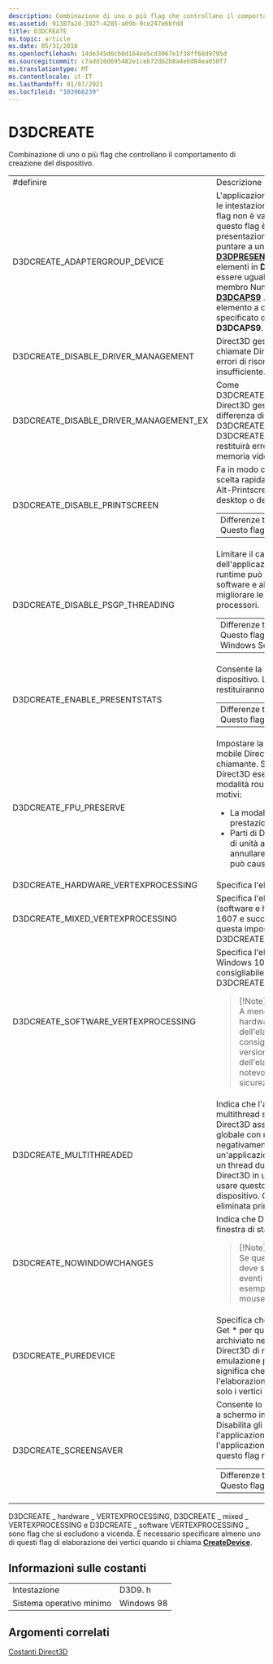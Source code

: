 ```yaml
---
description: Combinazione di uno o più flag che controllano il comportamento di creazione del dispositivo.
ms.assetid: 91387a2d-3927-4285-a09b-9ce247e6bfdd
title: D3DCREATE
ms.topic: article
ms.date: 05/31/2018
ms.openlocfilehash: 14de345d6cb6d164ee5cd3067e1f38ff66d9795d
ms.sourcegitcommit: c7add10d695482e1ceb72d62b8a4ebd84ea050f7
ms.translationtype: MT
ms.contentlocale: it-IT
ms.lasthandoff: 01/07/2021
ms.locfileid: "103966239"
---
```

# <a name="d3dcreate"></a>D3DCREATE

Combinazione di uno o più flag che controllano il comportamento di creazione del dispositivo.



<table>
<colgroup>
<col style="width: 50%" />
<col style="width: 50%" />
</colgroup>
<tbody>
<tr class="odd">
<td>#definire</td>
<td>Descrizione</td>
</tr>
<tr class="even">
<td>D3DCREATE_ADAPTERGROUP_DEVICE</td>
<td>L'applicazione chiede al dispositivo di guidare tutte le intestazioni di proprietà dell'adapter master. Il flag non è valido per gli adapter non master. Se questo flag è impostato, i parametri di presentazione passati a <a href="/windows/desktop/api"><strong>CreateDevice</strong></a> devono puntare a una matrice di <a href="d3dpresent-parameters.md"><strong>D3DPRESENT_PARAMETERS</strong></a>. Il numero di elementi in <strong>D3DPRESENT_PARAMETERS</strong> deve essere uguale al numero di schede definito dal membro NumberOfAdaptersInGroup della struttura <a href="/windows/desktop/api/D3D9Caps/ns-d3d9caps-d3dcaps9"><strong>D3DCAPS9</strong></a> . Il runtime di DirectX assegnerà ogni elemento a ogni intestazione nell'ordine numerico specificato dal membro AdapterOrdinalInGroup di <strong>D3DCAPS9</strong>.</td>
</tr>
<tr class="odd">
<td>D3DCREATE_DISABLE_DRIVER_MANAGEMENT</td>
<td>Direct3D gestirà le risorse al posto del driver. Le chiamate Direct3D non avranno esito negativo per errori di risorse, ad esempio memoria video insufficiente.</td>
</tr>
<tr class="even">
<td>D3DCREATE_DISABLE_DRIVER_MANAGEMENT_EX</td>
<td>Come D3DCREATE_DISABLE_DRIVER_MANAGEMENT, Direct3D gestirà le risorse al posto del driver. A differenza di D3DCREATE_DISABLE_DRIVER_MANAGEMENT, D3DCREATE_DISABLE_DRIVER_MANAGEMENT_EX restituirà errori per le condizioni, ad esempio la memoria video insufficiente.</td>
</tr>
<tr class="odd">
<td>D3DCREATE_DISABLE_PRINTSCREEN</td>
<td>Fa in modo che il runtime non registri i tasti di scelta rapida per printscreen, Ctrl-Printscreen e Alt-Printscreen per acquisire il contenuto del desktop o della finestra. 
<table>
<tbody>
<tr class="odd">
<td>Differenze tra Direct3D 9 e Direct3D 9Ex:<br/> Questo flag è disponibile solo in Direct3D 9Ex.<br/></td>
</tr>
</tbody>
</table>

<p> </p></td>
</tr>
<tr class="even">
<td>D3DCREATE_DISABLE_PSGP_THREADING</td>
<td>Limitare il calcolo al thread principale dell'applicazione. Se il flag non è impostato, il runtime può eseguire l'elaborazione dei vertici software e altri calcoli nel thread di lavoro per migliorare le prestazioni nei sistemi a più processori. 
<table>
<tbody>
<tr class="odd">
<td>Differenze tra Windows XP e Windows Vista:<br/> Questo flag è disponibile in Windows Vista, Windows Server 2008 e Windows 7.<br/></td>
</tr>
</tbody>
</table>

<p> </p></td>
</tr>
<tr class="odd">
<td>D3DCREATE_ENABLE_PRESENTSTATS</td>
<td>Consente la raccolta di statistiche presenti sul dispositivo. Le chiamate a <a href="/previous-versions/windows/desktop/legacy/bb205901(v=vs.85)"><strong>GetPresentStatistics</strong></a> restituiranno dati validi. 
<table>
<tbody>
<tr class="odd">
<td>Differenze tra Direct3D 9 e Direct3D 9Ex:<br/> Questo flag è disponibile solo in Direct3D 9Ex.<br/></td>
</tr>
</tbody>
</table>

<p> </p></td>
</tr>
<tr class="even">
<td>D3DCREATE_FPU_PRESERVE</td>
<td>Impostare la precisione per i calcoli a virgola mobile Direct3D sulla precisione usata dal thread chiamante. Se non si specifica questo flag, Direct3D esegue per impostazione predefinita la modalità round-to-precisione singola per due motivi:
<ul>
<li>La modalità a precisione doppia ridurrà le prestazioni di Direct3D.</li>
<li>Parti di Direct3D presupporre che le eccezioni di unità a virgola mobile siano mascherate; annullare il mascheramento di queste eccezioni può causare un comportamento indefinito.</li>
</ul></td>
</tr>
<tr class="odd">
<td>D3DCREATE_HARDWARE_VERTEXPROCESSING</td>
<td>Specifica l'elaborazione del vertice hardware.</td>
</tr>
<tr class="even">
<td>D3DCREATE_MIXED_VERTEXPROCESSING</td>
<td>Specifica l'elaborazione del vertice mista (software e hardware). Per Windows 10, versione 1607 e successive, non è consigliabile usare questa impostazione. Vedere D3DCREATE_SOFTWARE_VERTEXPROCESSING.</td>
</tr>
<tr class="odd">
<td>D3DCREATE_SOFTWARE_VERTEXPROCESSING</td>
<td>Specifica l'elaborazione dei vertici software. Per Windows 10, versione 1607 e successive, non è consigliabile usare questa impostazione. Usare D3DCREATE_HARDWARE_VERTEXPROCESSING.
<div class="alert">
<blockquote>
[!Note]<br />
A meno che l'elaborazione dei vertici hardware non sia disponibile, l'utilizzo dell'elaborazione dei vertici software non è consigliato in Windows 10, versione 1607 (e versioni successive) perché l'efficienza dell'elaborazione dei vertici software è stata notevolmente ridotta migliorando la sicurezza dell'implementazione.
</blockquote>
</div>
<div>
 
</div></td>
</tr>
<tr class="even">
<td>D3DCREATE_MULTITHREADED</td>
<td>Indica che l'applicazione richiede che Direct3D sia multithread safe. In questo modo un thread Direct3D assume la proprietà della <a href="/windows/desktop/Sync/critical-section-objects">sezione critica</a> globale con maggiore frequenza, che può influire negativamente sulle prestazioni. Se un'applicazione elabora i messaggi della finestra in un thread durante l'esecuzione di chiamate API Direct3D in un altro thread, l'applicazione deve usare questo flag durante la creazione del dispositivo. Questa finestra deve anche essere eliminata prima di scaricare d3d9.dll.</td>
</tr>
<tr class="odd">
<td>D3DCREATE_NOWINDOWCHANGES</td>
<td>Indica che Direct3D non deve modificare la finestra di stato attivo in alcun modo.
<div class="alert">
<blockquote>
[!Note]<br />
Se questo flag è impostato, l'applicazione deve supportare completamente tutti gli eventi di gestione dello stato attivo, ad esempio gli eventi ALT + TAB e clic del mouse.
</blockquote>
</div>
<div>
 
</div></td>
</tr>
<tr class="even">
<td>D3DCREATE_PUREDEVICE</td>
<td>Specifica che Direct3D non supporta le chiamate Get * per qualsiasi elemento che può essere archiviato nei blocchi di stato. Indica inoltre a Direct3D di non fornire alcun servizio di emulazione per l'elaborazione dei vertici. Ciò significa che se il dispositivo non supporta l'elaborazione dei vertici, l'applicazione può usare solo i vertici post-trasformati.</td>
</tr>
<tr class="odd">
<td>D3DCREATE_SCREENSAVER</td>
<td>Consente lo screen saver durante un'applicazione a schermo intero. Senza questo flag, Direct3D Disabilita gli screensaver fino a quando l'applicazione chiamante è a schermo intero. Se l'applicazione chiamante è già un salvaschermo, questo flag non ha alcun effetto. 
<table>
<tbody>
<tr class="odd">
<td>Differenze tra Direct3D 9 e Direct3D 9Ex:<br/> Questo flag è disponibile solo in Direct3D 9Ex.<br/></td>
</tr>
</tbody>
</table>

<p> </p></td>
</tr>
</tbody>
</table>



 

D3DCREATE \_ hardware \_ VERTEXPROCESSING, D3DCREATE \_ mixed \_ VERTEXPROCESSING e D3DCREATE \_ software VERTEXPROCESSING \_ sono flag che si escludono a vicenda. È necessario specificare almeno uno di questi flag di elaborazione dei vertici quando si chiama [**CreateDevice**](/windows/win32/api/d3d9/nf-d3d9-idirect3d9-createdevice).

## <a name="constant-information"></a>Informazioni sulle costanti



|                          |            |
|--------------------------|------------|
| Intestazione                   | D3D9. h     |
| Sistema operativo minimo | Windows 98 |



 

## <a name="related-topics"></a>Argomenti correlati

<dl> <dt>

[Costanti Direct3D](dx9-graphics-reference-d3d-constants.md)
</dt> </dl>

 

 
